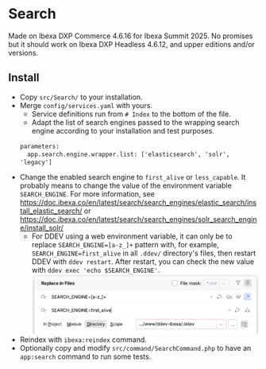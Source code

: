 # Search

Made on Ibexa DXP Commerce 4.6.16 for Ibexa Summit 2025.
No promises but it should work on Ibexa DXP Headless 4.6.12, and upper editions and/or versions.

## Install

- Copy `src/Search/` to your installation.
- Merge `config/services.yaml` with yours.
  - Service definitions run from `# Index` to the bottom of the file.
  - Adapt the list of search engines passed to the wrapping search engine according to your installation and test purposes.
  ```
  parameters:
    app.search.engine.wrapper.list: ['elasticsearch', 'solr', 'legacy']
  ```
- Change the enabled search engine to `first_alive` or `less_capable`.
  It probably means to change the value of the environment variable `SEARCH_ENGINE`.
  For more information, 
  see https://doc.ibexa.co/en/latest/search/search_engines/elastic_search/install_elastic_search/
  or https://doc.ibexa.co/en/latest/search/search_engines/solr_search_engine/install_solr/
  - For DDEV using a web environment variable, it can only be to replace `SEARCH_ENGINE=[a-z_]+` pattern with,
    for example, `SEARCH_ENGINE=first_alive` in all `.ddev/` directory's files,
    then restart DDEV with `ddev restart`. After restart, you can check the new value with `ddev exec 'echo $SEARCH_ENGINE'`.
    ![SEARCH_ENGINE search and replace in .ddev/ directory](search_engine-replace.png)
- Reindex with `ibexa:reindex` command.
- Optionally copy and modify `src/command/SearchCommand.php` to have an `app:search` command to run some tests.
